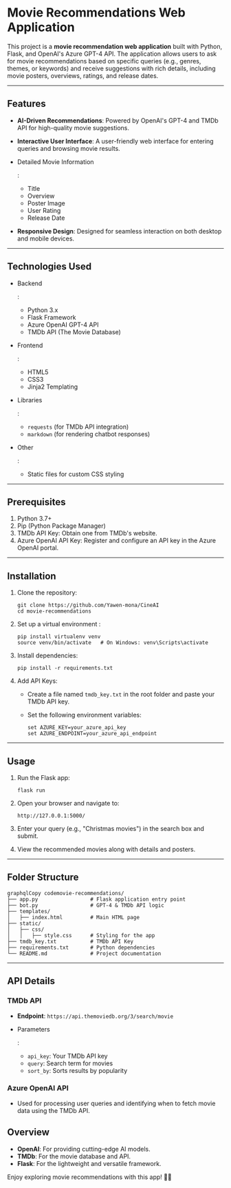 # Movie Recommendations Web Application

This project is a **movie recommendation web application** built with Python, Flask, and OpenAI's Azure GPT-4 API. The application allows users to ask for movie recommendations based on specific queries (e.g., genres, themes, or keywords) and receive suggestions with rich details, including movie posters, overviews, ratings, and release dates.

------

## Features

- **AI-Driven Recommendations**: Powered by OpenAI's GPT-4 and TMDb API for high-quality movie suggestions.

- **Interactive User Interface**: A user-friendly web interface for entering queries and browsing movie results.

- Detailed Movie Information

  :

  - Title
  - Overview
  - Poster Image
  - User Rating
  - Release Date

- **Responsive Design**: Designed for seamless interaction on both desktop and mobile devices.

------

## Technologies Used

- Backend

  :

  - Python 3.x
  - Flask Framework
  - Azure OpenAI GPT-4 API
  - TMDb API (The Movie Database)

- Frontend

  :

  - HTML5
  - CSS3
  - Jinja2 Templating

- Libraries

  :

  - `requests` (for TMDb API integration)
  - `markdown` (for rendering chatbot responses)

- Other

  :

  - Static files for custom CSS styling

------

## Prerequisites

1. Python 3.7+
2. Pip (Python Package Manager)
3. TMDb API Key: Obtain one from TMDb's website.
4. Azure OpenAI API Key: Register and configure an API key in the Azure OpenAI portal.

------

## Installation

1. Clone the repository:

   ```
   git clone https://github.com/Yawen-mona/CineAI
   cd movie-recommendations
   ```

2. Set up a virtual environment :

   ```
   pip install virtualenv venv
   source venv/bin/activate   # On Windows: venv\Scripts\activate
   ```

3. Install dependencies:

   ```
   pip install -r requirements.txt
   ```

4. Add API Keys:

   - Create a file named `tmdb_key.txt` in the root folder and paste your TMDb API key.

   - Set the following environment variables:

     ```
     set AZURE_KEY=your_azure_api_key
     set AZURE_ENDPOINT=your_azure_api_endpoint
     ```

------

## Usage

1. Run the Flask app:

   ```
   flask run
   ```

2. Open your browser and navigate to:

   ```
   http://127.0.0.1:5000/
   ```

3. Enter your query (e.g., "Christmas movies") in the search box and submit.

4. View the recommended movies along with details and posters.

------

## Folder Structure

```
graphqlCopy codemovie-recommendations/
├── app.py                 # Flask application entry point
├── bot.py                 # GPT-4 & TMDb API logic
├── templates/
│   ├── index.html         # Main HTML page
├── static/
│   ├── css/
│   │   ├── style.css      # Styling for the app
├── tmdb_key.txt           # TMDb API Key 
├── requirements.txt       # Python dependencies
└── README.md              # Project documentation
```

------

## API Details

### TMDb API

- **Endpoint**: `https://api.themoviedb.org/3/search/movie`

- Parameters

  :

  - `api_key`: Your TMDb API key
  - `query`: Search term for movies
  - `sort_by`: Sorts results by popularity

### Azure OpenAI API

- Used for processing user queries and identifying when to fetch movie data using the TMDb API.



## Overview

- **OpenAI**: For providing cutting-edge AI models.
- **TMDb**: For the movie database and API.
- **Flask**: For the lightweight and versatile framework.

Enjoy exploring movie recommendations with this app! 🎥✨
